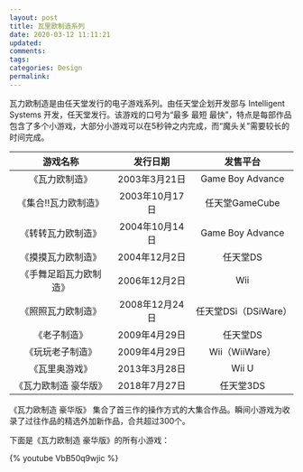 ```yaml
---
layout: post
title: 瓦里欧制造系列
date: 2020-03-12 11:11:21
updated:
comments:
tags:
categories: Design
permalink:
---
```


瓦力欧制造是由任天堂发行的电子游戏系列。由任天堂企划开发部与 Intelligent Systems 开发，任天堂发行。该游戏的口号为“最多 最短 最快”，特点是每部作品包含了多个小游戏，大部分小游戏可以在5秒钟之内完成，而“魔头关”需要较长的时间完成。

| 游戏名称 | 发行日期 | 发售平台 |
| :-: | :-: | :-: |
| 《瓦力欧制造》 | 2003年3月21日 | Game Boy Advance |
| 《集合!!瓦力欧制造》 | 2003年10月17日 | 任天堂GameCube |
| 《转转瓦力欧制造》 | 2004年10月14日 | Game Boy Advance |
| 《摸摸瓦力欧制造》 | 2004年12月2日 | 任天堂DS |
| 《手舞足蹈瓦力欧制造》 | 2006年12月2日 | Wii |
| 《照照瓦力欧制造》 | 2008年12月24日 | 任天堂DSi（DSiWare） |
| 《老子制造》 | 2009年4月29日 | 任天堂DS |
| 《玩玩老子制造》 | 2009年4月29日 | Wii（WiiWare） |
| 《瓦里奥游戏》 | 2013年3月28日 | Wii U |
| 《瓦力欧制造 豪华版》 | 2018年7月27日 | 任天堂3DS |

《瓦力欧制造 豪华版》 集合了首三作的操作方式的大集合作品。瞬间小游戏为收录了过往作品的精选外加新作品，合共超过300个。

下面是《瓦力欧制造 豪华版》的所有小游戏：

{% youtube VbB50q9wjic %}
